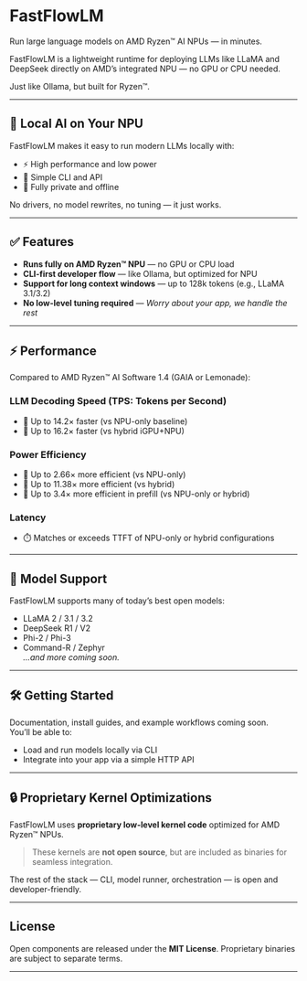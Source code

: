 # FastFlowLM

Run large language models on AMD Ryzen™ AI NPUs — in minutes.

FastFlowLM is a lightweight runtime for deploying LLMs like LLaMA and DeepSeek directly on AMD’s integrated NPU — no GPU or CPU needed.

Just like Ollama, but built for Ryzen™.

---

## 🧠 Local AI on Your NPU

FastFlowLM makes it easy to run modern LLMs locally with:
- ⚡ High performance and low power
- 🧰 Simple CLI and API
- 🔐 Fully private and offline

No drivers, no model rewrites, no tuning — it just works.

---

## ✅ Features

- **Runs fully on AMD Ryzen™ NPU** — no GPU or CPU load
- **CLI-first developer flow** — like Ollama, but optimized for NPU
- **Support for long context windows** — up to 128k tokens (e.g., LLaMA 3.1/3.2)
- **No low-level tuning required** — *Worry about your app, we handle the rest*

---

## ⚡ Performance

Compared to AMD Ryzen™ AI Software 1.4 (GAIA or Lemonade):

### LLM Decoding Speed (TPS: Tokens per Second)
- 🚀 Up to 14.2× faster (vs NPU-only baseline)
- 🚀 Up to 16.2× faster (vs hybrid iGPU+NPU)

### Power Efficiency
- 🔋 Up to 2.66× more efficient (vs NPU-only)
- 🔋 Up to 11.38× more efficient (vs hybrid)
- 🔋 Up to 3.4× more efficient in prefill (vs NPU-only or hybrid)

### Latency
- ⏱️ Matches or exceeds TTFT of NPU-only or hybrid configurations

---

## 🧪 Model Support

FastFlowLM supports many of today’s best open models:
- LLaMA 2 / 3.1 / 3.2
- DeepSeek R1 / V2
- Phi-2 / Phi-3
- Command-R / Zephyr  
*…and more coming soon.*

---

## 🛠️ Getting Started

Documentation, install guides, and example workflows coming soon.  
You’ll be able to:
- Load and run models locally via CLI
- Integrate into your app via a simple HTTP API

---

## 🔒 Proprietary Kernel Optimizations

FastFlowLM uses **proprietary low-level kernel code** optimized for AMD Ryzen™ NPUs.  
> These kernels are **not open source**, but are included as binaries for seamless integration.

The rest of the stack — CLI, model runner, orchestration — is open and developer-friendly.

---

## License

Open components are released under the **MIT License**. Proprietary binaries are subject to separate terms.

---
